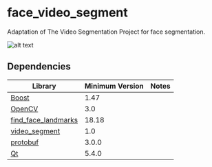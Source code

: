 # face_video_segment
Adaptation of The Video Segmentation Project for face segmentation.

![alt text](https://yuvalnirkin.github.io/face_video_segment/images/snapshot.jpg "Snapshot")

## Dependencies
| Library                                                            | Minimum Version | Notes                                    |
|--------------------------------------------------------------------|-----------------|------------------------------------------|
| [Boost](http://www.boost.org/)                                     | 1.47            |                                          |
| [OpenCV](http://opencv.org/)                                       | 3.0             |                                          |
| [find_face_landmarks](https://github.com/YuvalNirkin/find_face_landmarks) | 18.18    |                                          |
| [video_segment](https://github.com/YuvalNirkin/video_segment)      | 1.0             |                                          |
| [protobuf](https://github.com/google/protobuf)                     | 3.0.0           |                                          |
| [Qt](https://www.qt.io/)                                           | 5.4.0           |                                          |
